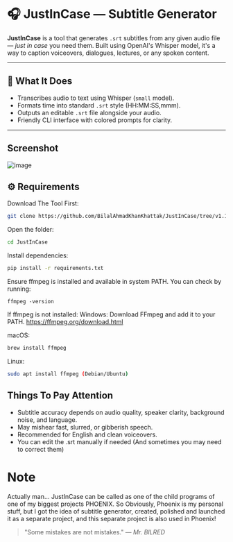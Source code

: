 # 🎧 JustInCase — Subtitle Generator



**JustInCase** is a tool that generates `.srt` subtitles from any given audio file — *just in case* you need them. Built using OpenAI's Whisper model, it's a way to caption voiceovers, dialogues, lectures, or any spoken content.

---

## 🧠 What It Does

- Transcribes audio to text using Whisper (`small` model).
- Formats time into standard `.srt` style (HH:MM:SS,mmm).
- Outputs an editable `.srt` file alongside your audio.
- Friendly CLI interface with colored prompts for clarity.

---

## Screenshot
![image](https://github.com/BilalAhmadKhanKhattak/JustInCase/blob/tree/v1.1/ScreenshotJustInCase.png)


## ⚙️ Requirements
Download The Tool First:
```bash
git clone https://github.com/BilalAhmadKhanKhattak/JustInCase/tree/v1.1
```
Open the folder:
```bash
cd JustInCase
```

Install dependencies:

```bash
pip install -r requirements.txt
```

Ensure ffmpeg is installed and available in system PATH.
You can check by running:
```
ffmpeg -version
```

If ffmpeg is not installed:
Windows: Download FFmpeg and add it to your PATH.
https://ffmpeg.org/download.html

macOS: 
```bash
brew install ffmpeg
```
Linux: 
```bash
sudo apt install ffmpeg (Debian/Ubuntu)
```

## Things To Pay Attention
- Subtitle accuracy depends on audio quality, speaker clarity, background noise, and language.
- May mishear fast, slurred, or gibberish speech.
- Recommended for English and clean voiceovers.
- You can edit the .srt manually if needed (And sometimes you may need to correct them)


# Note
Actually man... JustInCase can be called as one of the child programs of one of my biggest projects PHOENIX. So Obviously, Phoenix is my personal stuff, but I got the idea of subtitle generator, created, polished and launched it as a separate project, and this separate project is also used in Phoenix!


> "Some mistakes are not mistakes." — *Mr. BILRED*
